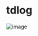 # tdlog
![image](https://user-images.githubusercontent.com/114987248/200867775-554c63a4-0b7d-4824-aafd-cd7cdeef05a9.png)
